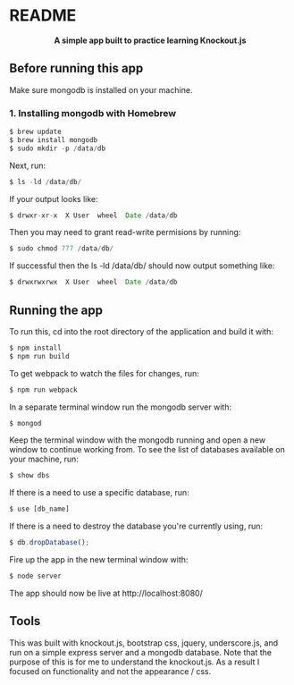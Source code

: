 # README
<div align="center">
  <strong>A simple app built to practice learning Knockout.js</strong>
</div>

## Before running this app

Make sure mongodb is installed on your machine.
### 1. Installing mongodb with Homebrew
```js
$ brew update
$ brew install mongodb
$ sudo mkdir -p /data/db
```

Next, run:
```js
$ ls -ld /data/db/
```
If your output looks like:
```js
$ drwxr-xr-x  X User  wheel  Date /data/db
```
Then you may need to grant read-write permisions by running:
```js
$ sudo chmod 777 /data/db/
```
If successful then the ls -ld /data/db/ should now output something like:
```js
$ drwxrwxrwx  X User  wheel  Date /data/db
```

## Running the app
To run this, cd into the root directory of the application and build it with:
```js
$ npm install
$ npm run build
```

To get webpack to watch the files for changes, run:
```js
$ npm run webpack
```

In a separate terminal window run the mongodb server with:
```js
$ mongod
```
Keep the terminal window with the mongodb running and open a new window to continue working from.
To see the list of databases available on your machine, run:
```js
$ show dbs
```

If there is a need to use a specific database, run:
```js
$ use [db_name]
```

If there is a need to destroy the database you're currently using, run:
```js
$ db.dropDatabase();
```

Fire up the app in the new terminal window with:
```js
$ node server
```
The app should now be live at http://localhost:8080/

## Tools
This was built with knockout.js, bootstrap css, jquery, underscore.js, and run on a simple express server and a mongodb database.
Note that the purpose of this is for me to understand the knockout.js. As a result I focused on functionality and not the appearance / css.